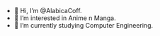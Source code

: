 - 👋 Hi, I’m @AlabicaCoff.
- 👀 I’m interested in Anime n Manga.
- 🌱 I’m currently studying Computer Engineering.

<!---
AlabicaCoff/AlabicaCoff is a ✨ special ✨ repository because its `README.md` (this file) appears on your GitHub profile.
You can click the Preview link to take a look at your changes.
--->
